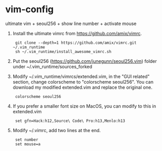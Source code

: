 # vim-config
ultimate vim + seoul256 + show line number + activate mouse

1. Install the ultimate vimrc from https://github.com/amix/vimrc. 

        git clone --depth=1 https://github.com/amix/vimrc.git ~/.vim_runtime
        sh ~/.vim_runtime/install_awesome_vimrc.sh

2. Put the seoul256 (https://github.com/junegunn/seoul256.vim) folder under ~/.vim_runtime/sources_forked

3. Modify  ~/.vim_runtime/vimrcs/extended.vim, in the "GUI related" section, change colorscheme to "colorscheme seoul256". You can download my modified extended.vim and replace the original one.

        colorscheme seoul256

4. If you prefer a smaller font size on MacOS, you can modify to this in extended.vim

        set gfn=Hack:h12,Source\ Code\ Pro:h13,Menlo:h13

5. Modify ~/.vimrc, add two lines at the end.

        set number
        set mouse=a
        
       

